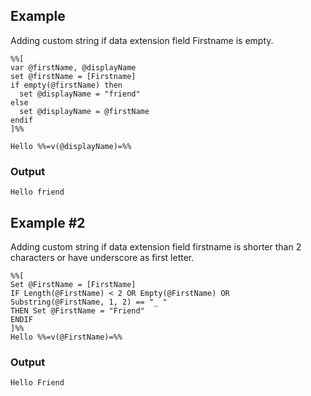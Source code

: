 ## Example

Adding custom string if data extension field Firstname is empty.

```
%%[
var @firstName, @displayName
set @firstName = [Firstname] 
if empty(@firstName) then 
  set @displayName = "friend"
else 
  set @displayName = @firstName 
endif 
]%% 

Hello %%=v(@displayName)=%%
```

### Output

```
Hello friend
```

## Example #2

Adding custom string if data extension field firstname is shorter than 2 characters or have underscore as first letter.

```
%%[
Set @FirstName = [FirstName] 
IF Length(@FirstName) < 2 OR Empty(@FirstName) OR Substring(@FirstName, 1, 2) == "_ " 
THEN Set @FirstName = "Friend" 
ENDIF
]%%
Hello %%=v(@FirstName)=%%
```
### Output

```
Hello Friend
```
